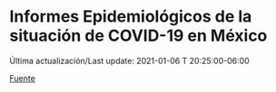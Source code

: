 # Informes Epidemiológicos de la situación de COVID-19 en México
Última actualización/Last update: 2021-01-06 T 20:25:00-06:00

 [Fuente](https://www.gob.mx/salud/documentos/informes-epidemiologicos-de-la-situacion-de-covid-19-en-mexico)
